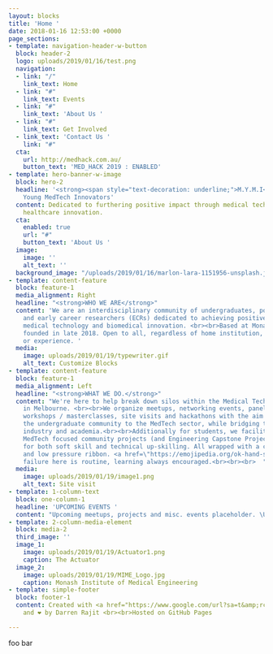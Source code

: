 ```yaml
---
layout: blocks
title: 'Home '
date: 2018-01-16 12:53:00 +0000
page_sections:
- template: navigation-header-w-button
  block: header-2
  logo: uploads/2019/01/16/test.png
  navigation:
  - link: "/"
    link_text: Home
  - link: "#"
    link_text: Events
  - link: "#"
    link_text: 'About Us '
  - link: "#"
    link_text: Get Involved
  - link_text: 'Contact Us '
    link: "#"
  cta:
    url: http://medhack.com.au/
    button_text: 'MED_HACK 2019 : ENABLED'
- template: hero-banner-w-image
  block: hero-2
  headline: '<strong><span style="text-decoration: underline;">M.Y.M.I</span></strong><br>Monash
    Young MedTech Innovators'
  content: Dedicated to furthering positive impact through medical technology and
    healthcare innovation.
  cta:
    enabled: true
    url: "#"
    button_text: 'About Us '
  image:
    image: ''
    alt_text: ''
  background_image: "/uploads/2019/01/16/marlon-lara-1151956-unsplash.jpg"
- template: content-feature
  block: feature-1
  media_alignment: Right
  headline: "<strong>WHO WE ARE</strong>"
  content: 'We are an interdisciplinary community of undergraduates, postgraduates
    and early career researchers (ECRs) dedicated to achieving positive impact through
    medical technology and biomedical innovation. <br><br>Based at Monash University,
    founded in late 2018. Open to all, regardless of home institution, discipline
    or experience. '
  media:
    image: uploads/2019/01/19/typewriter.gif
    alt_text: Customize Blocks
- template: content-feature
  block: feature-1
  media_alignment: Left
  headline: "<strong>WHAT WE DO.</strong>"
  content: "We're here to help break down silos within the Medical Technology sector
    in Melbourne. <br><br>We organize meetups, networking events, panel sessions,
    workshops / masterclasses, site visits and hackathons with the aim of introducing
    the undergraduate community to the MedTech sector, while bridging the worlds of
    industry and academia.<br><br>Additionally for students, we facilitate and source
    MedTech focused community projects (and Engineering Capstone Projects) to allow
    for both soft skill and technical up-skilling. All wrapped with a chill, collaborative
    and low pressure ribbon. <a href=\"https://emojipedia.org/ok-hand-sign/\">\U0001F44C</a><br><br>Embracing
    failure here is routine, learning always encouraged.<br><br><br>  "
  media:
    image: uploads/2019/01/19/image1.png
    alt_text: Site visit
- template: 1-column-text
  block: one-column-1
  headline: 'UPCOMING EVENTS '
  content: "Upcoming meetups, projects and misc. events placeholder. \U0001F447"
- template: 2-column-media-element
  block: media-2
  third_image: ''
  image_1:
    image: uploads/2019/01/19/Actuator1.png
    caption: The Actuator
  image_2:
    image: uploads/2019/01/19/MIME_Logo.jpg
    caption: Monash Institute of Medical Engineering
- template: simple-footer
  block: footer-1
  content: Created with <a href="https://www.google.com/url?sa=t&amp;rct=j&amp;q=&amp;esrc=s&amp;source=web&amp;cd=1&amp;ved=2ahUKEwin6oDO6_jfAhU5JrkGHTYaBOIQFjAAegQIWxAB&amp;url=https%3A%2F%2Femojipedia.org%2Fhot-beverage%2F&amp;usg=AOvVaw0KJlePCXwWJuOaMjwfX5yf">☕</a>
    and ❤️ by Darren Rajit <br><br>Hosted on GitHub Pages

---
```

foo bar